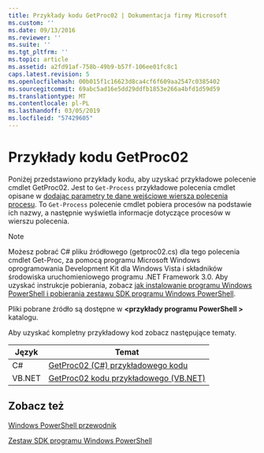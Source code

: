 ```yaml
---
title: Przykłady kodu GetProc02 | Dokumentacja firmy Microsoft
ms.custom: ''
ms.date: 09/13/2016
ms.reviewer: ''
ms.suite: ''
ms.tgt_pltfrm: ''
ms.topic: article
ms.assetid: a2fd91af-758b-49b9-b57f-106ee01fc8c1
caps.latest.revision: 5
ms.openlocfilehash: 00b015f1c16623d8ca4cf6f609aa2547c0385402
ms.sourcegitcommit: 69abc5ad16e5dd29ddfb1853e266a4bfd1d59d59
ms.translationtype: MT
ms.contentlocale: pl-PL
ms.lasthandoff: 03/05/2019
ms.locfileid: "57429605"
---
```

# <a name="getproc02-code-samples"></a>Przykłady kodu GetProc02

Poniżej przedstawiono przykłady kodu, aby uzyskać przykładowe polecenie cmdlet GetProc02. Jest to `Get-Process` przykładowe polecenia cmdlet opisane w [dodając parametry te dane wejściowe wiersza polecenia procesu](../cmdlet/adding-parameters-that-process-command-line-input.md). To `Get-Process` polecenie cmdlet pobiera procesów na podstawie ich nazwy, a następnie wyświetla informacje dotyczące procesów w wierszu polecenia.

> [!NOTE]
> Możesz pobrać C# pliku źródłowego (getproc02.cs) dla tego polecenia cmdlet Get-Proc, za pomocą programu Microsoft Windows oprogramowania Development Kit dla Windows Vista i składników środowiska uruchomieniowego programu .NET Framework 3.0. Aby uzyskać instrukcje pobierania, zobacz [jak instalowanie programu Windows PowerShell i pobierania zestawu SDK programu Windows PowerShell](/powershell/developer/installing-the-windows-powershell-sdk).
>
> Pliki pobrane źródło są dostępne w  **\<przykłady programu PowerShell >** katalogu.

Aby uzyskać kompletny przykładowy kod zobacz następujące tematy.

|Język|Temat|
|--------------|-----------|
|C#|[GetProc02 (C#) przykładowego kodu](./getproc02-csharp-sample-code.md)|
|VB.NET|[GetProc02 kodu przykładowego (VB.NET)](./getproc02-vb-net-sample-code.md)|

## <a name="see-also"></a>Zobacz też

[Windows PowerShell przewodnik](./windows-powershell-programmer-s-guide.md)

[Zestaw SDK programu Windows PowerShell](../windows-powershell-reference.md)